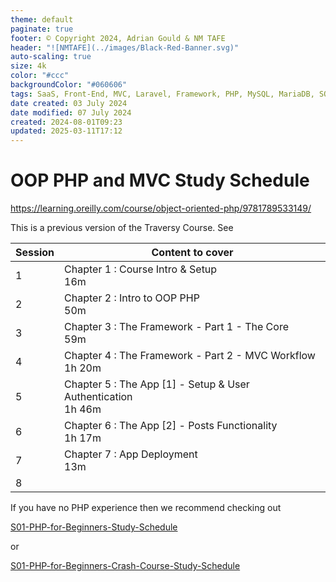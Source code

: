 ```yaml
---
theme: default
paginate: true
footer: © Copyright 2024, Adrian Gould & NM TAFE
header: "![NMTAFE](../images/Black-Red-Banner.svg)"
auto-scaling: true
size: 4k
color: "#ccc"
backgroundColor: "#060606"
tags: SaaS, Front-End, MVC, Laravel, Framework, PHP, MySQL, MariaDB, SQLite, Testing, Unit Testing, Feature Testing, PEST
date created: 03 July 2024
date modified: 07 July 2024
created: 2024-08-01T09:23
updated: 2025-03-11T17:12
---
```


# OOP PHP and MVC Study Schedule

https://learning.oreilly.com/course/object-oriented-php/9781789533149/

This is a previous version of the Traversy Course. See 

| Session | Content to cover                                                |
| ------- | --------------------------------------------------------------- |
| 1       | Chapter 1 : Course Intro & Setup<br>16m<br>                     |
| 2       | Chapter 2 : Intro to OOP PHP<br>50m                             |
| 3       | Chapter 3 : The Framework - Part 1 - The Core<br>59m            |
| 4       | Chapter 4 : The Framework - Part 2 - MVC Workflow<br>1h 20m     |
| 5       | Chapter 5 : The App [1] - Setup & User Authentication<br>1h 46m |
| 6       | Chapter 6 : The App [2] - Posts Functionality<br>1h 17m         |
| 7       | Chapter 7 : App Deployment<br>13m<br>                           |
| 8       |                                                                 |

If you have no PHP experience then we recommend checking out 


[S01-PHP-for-Beginners-Study-Schedule](session-01/S01-PHP-for-Beginners-Study-Schedule.md)

or

[S01-PHP-for-Beginners-Crash-Course-Study-Schedule](session-01/S01-PHP-for-Beginners-Crash-Course-Study-Schedule.md)







